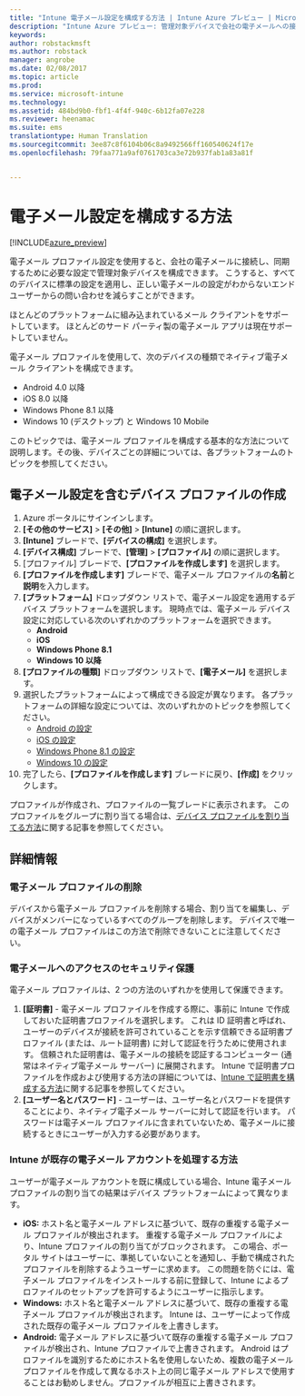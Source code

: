 ```yaml
---
title: "Intune 電子メール設定を構成する方法 | Intune Azure プレビュー | Microsoft Docs"
description: "Intune Azure プレビュー: 管理対象デバイスで会社の電子メールへの接続を作成するように Intune を構成する方法について説明します。"
keywords: 
author: robstackmsft
ms.author: robstack
manager: angrobe
ms.date: 02/08/2017
ms.topic: article
ms.prod: 
ms.service: microsoft-intune
ms.technology: 
ms.assetid: 484bd9b0-fbf1-4f4f-940c-6b12fa07e228
ms.reviewer: heenamac
ms.suite: ems
translationtype: Human Translation
ms.sourcegitcommit: 3ee87c8f6104b06c8a9492566ff160540624f17e
ms.openlocfilehash: 79faa771a9af0761703ca3e72b937fab1a83a81f


---
```


# <a name="how-to-configure-email-settings"></a>電子メール設定を構成する方法 

[!INCLUDE[azure_preview](../includes/azure_preview.md)]

電子メール プロファイル設定を使用すると、会社の電子メールに接続し、同期するために必要な設定で管理対象デバイスを構成できます。 こうすると、すべてのデバイスに標準の設定を適用し、正しい電子メールの設定がわからないエンド ユーザーからの問い合わせを減らすことができます。

ほとんどのプラットフォームに組み込まれているメール クライアントをサポートしています。 ほとんどのサード パーティ製の電子メール アプリは現在サポートしていません。

電子メール プロファイルを使用して、次のデバイスの種類でネイティブ電子メール クライアントを構成できます。

- Android 4.0 以降
- iOS 8.0 以降
- Windows Phone 8.1 以降
- Windows 10 (デスクトップ) と Windows 10 Mobile

このトピックでは、電子メール プロファイルを構成する基本的な方法について説明します。その後、デバイスごとの詳細については、各プラットフォームのトピックを参照してください。

## <a name="create-a-device-profile-containing-email-settings"></a>電子メール設定を含むデバイス プロファイルの作成

1. Azure ポータルにサインインします。
2. **[その他のサービス]** > **[その他]** > **[Intune]** の順に選択します。
3. **[Intune]** ブレードで、**[デバイスの構成]** を選択します。
2. **[デバイス構成]** ブレードで、**[管理]** > **[プロファイル]** の順に選択します。
3. [プロファイル] ブレードで、**[プロファイルを作成します]** を選択します。
4. **[プロファイルを作成します]** ブレードで、電子メール プロファイルの**名前**と**説明**を入力します。
5. **[プラットフォーム]** ドロップダウン リストで、電子メール設定を適用するデバイス プラットフォームを選択します。 現時点では、電子メール デバイス設定に対応している次のいずれかのプラットフォームを選択できます。
    - **Android**
    - **iOS**
    - **Windows Phone 8.1**
    - **Windows 10 以降**
6. **[プロファイルの種類]** ドロップダウン リストで、**[電子メール]** を選択します。
7. 選択したプラットフォームによって構成できる設定が異なります。 各プラットフォームの詳細な設定については、次のいずれかのトピックを参照してください。
    - [Android の設定](email-profile-settings-for-android.md)
    - [iOS の設定](email-profile-settings-for-ios.md)
    - [Windows Phone 8.1 の設定](email-profile-settings-for-windows-phone-8-1.md)
    - [Windows 10 の設定](email-profile-settings-for-windows-10.md)
8. 完了したら、**[プロファイルを作成します]** ブレードに戻り、**[作成]** をクリックします。

プロファイルが作成され、プロファイルの一覧ブレードに表示されます。
このプロファイルをグループに割り当てる場合は、[デバイス プロファイルを割り当てる方法](how-to-assign-device-profiles.md)に関する記事を参照してください。

## <a name="further-information"></a>詳細情報

### <a name="remove-an-email-profile"></a>電子メール プロファイルの削除

デバイスから電子メール プロファイルを削除する場合、割り当てを編集し、デバイスがメンバーになっているすべてのグループを削除します。 デバイスで唯一の電子メール プロファイルはこの方法で削除できないことに注意してください。

### <a name="securing-email-access"></a>電子メールへのアクセスのセキュリティ保護

電子メール プロファイルは、2 つの方法のいずれかを使用して保護できます。

1. **[証明書]** - 電子メール プロファイルを作成する際に、事前に Intune で作成しておいた証明書プロファイルを選択します。 これは ID 証明書と呼ばれ、ユーザーのデバイスが接続を許可されていることを示す信頼できる証明書プロファイル (または、ルート証明書) に対して認証を行うために使用されます。 信頼された証明書は、電子メールの接続を認証するコンピューター (通常はネイティブ電子メール サーバー) に展開されます。
Intune で証明書プロファイルを作成および使用する方法の詳細については、[Intune で証明書を構成する方法](/intune-azure/configure-devices/how-to-configure-certificates)に関する記事を参照してください。
2. **[ユーザー名とパスワード]** - ユーザーは、ユーザー名とパスワードを提供することにより、ネイティブ電子メール サーバーに対して認証を行います。
パスワードは電子メール プロファイルに含まれていないため、電子メールに接続するときにユーザーが入力する必要があります。


### <a name="how-intune-handles-existing-email-accounts"></a>Intune が既存の電子メール アカウントを処理する方法

ユーザーが電子メール アカウントを既に構成している場合、Intune 電子メール プロファイルの割り当ての結果はデバイス プラットフォームによって異なります。

- **iOS:** ホスト名と電子メール アドレスに基づいて、既存の重複する電子メール プロファイルが検出されます。 重複する電子メール プロファイルにより、Intune プロファイルの割り当てがブロックされます。 この場合、ポータル サイトはユーザーに、準拠していないことを通知し、手動で構成されたプロファイルを削除するようユーザーに求めます。 この問題を防ぐには、電子メール プロファイルをインストールする前に登録して、Intune によるプロファイルのセットアップを許可するようにユーザーに指示します。
- **Windows:** ホスト名と電子メール アドレスに基づいて、既存の重複する電子メール プロファイルが検出されます。 Intune は、ユーザーによって作成された既存の電子メール プロファイルを上書きします。
- **Android:** 電子メール アドレスに基づいて既存の重複する電子メール プロファイルが検出され、Intune プロファイルで上書きされます。
Android はプロファイルを識別するためにホスト名を使用しないため、複数の電子メール プロファイルを作成して異なるホスト上の同じ電子メール アドレスで使用することはお勧めしません。プロファイルが相互に上書きされます。



<!--HONumber=Feb17_HO2-->


